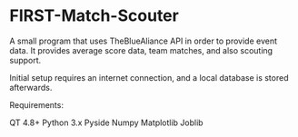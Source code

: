 # FIRST-Match-Scouter

A small program that uses TheBlueAliance API in order to provide event data. 
It provides average score data, team matches, and also scouting support.

Initial setup requires an internet connection, and a local database is stored afterwards.

Requirements:

  QT 4.8+
  Python 3.x
  Pyside
  Numpy
  Matplotlib
  Joblib
  


